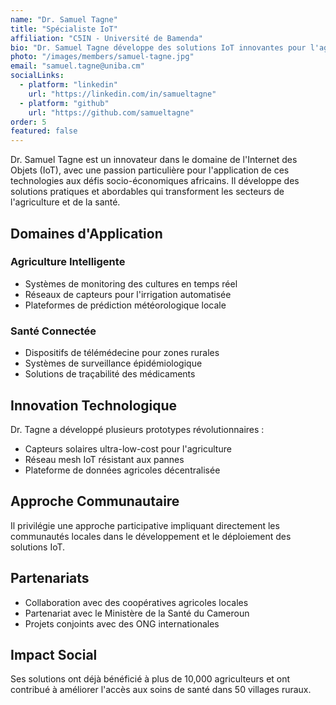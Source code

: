 ```yaml
---
name: "Dr. Samuel Tagne"
title: "Spécialiste IoT"
affiliation: "C5IN - Université de Bamenda"
bio: "Dr. Samuel Tagne développe des solutions IoT innovantes pour l'agriculture et la santé en Afrique. Il se concentre sur la création de systèmes connectés abordables et adaptés aux réalités locales."
photo: "/images/members/samuel-tagne.jpg"
email: "samuel.tagne@uniba.cm"
socialLinks:
  - platform: "linkedin"
    url: "https://linkedin.com/in/samueltagne"
  - platform: "github"
    url: "https://github.com/samueltagne"
order: 5
featured: false
---
```


Dr. Samuel Tagne est un innovateur dans le domaine de l'Internet des Objets (IoT), avec une passion particulière pour l'application de ces technologies aux défis socio-économiques africains. Il développe des solutions pratiques et abordables qui transforment les secteurs de l'agriculture et de la santé.

## Domaines d'Application

### Agriculture Intelligente
- Systèmes de monitoring des cultures en temps réel
- Réseaux de capteurs pour l'irrigation automatisée
- Plateformes de prédiction météorologique locale

### Santé Connectée
- Dispositifs de télémédecine pour zones rurales
- Systèmes de surveillance épidémiologique
- Solutions de traçabilité des médicaments

## Innovation Technologique

Dr. Tagne a développé plusieurs prototypes révolutionnaires :
- Capteurs solaires ultra-low-cost pour l'agriculture
- Réseau mesh IoT résistant aux pannes
- Plateforme de données agricoles décentralisée

## Approche Communautaire

Il privilégie une approche participative impliquant directement les communautés locales dans le développement et le déploiement des solutions IoT.

## Partenariats

- Collaboration avec des coopératives agricoles locales
- Partenariat avec le Ministère de la Santé du Cameroun
- Projets conjoints avec des ONG internationales

## Impact Social

Ses solutions ont déjà bénéficié à plus de 10,000 agriculteurs et ont contribué à améliorer l'accès aux soins de santé dans 50 villages ruraux.